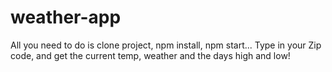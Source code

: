 # weather-app
All you need to do is clone project, npm install, npm start...
Type in your Zip code, and get the current temp, weather and the days high and low!
